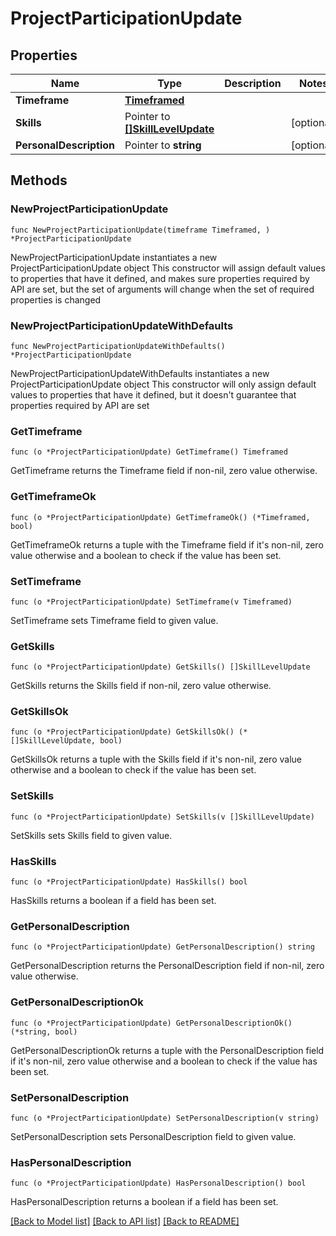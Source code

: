 # ProjectParticipationUpdate

## Properties

Name | Type | Description | Notes
------------ | ------------- | ------------- | -------------
**Timeframe** | [**Timeframed**](Timeframed.md) |  | 
**Skills** | Pointer to [**[]SkillLevelUpdate**](SkillLevelUpdate.md) |  | [optional] 
**PersonalDescription** | Pointer to **string** |  | [optional] 

## Methods

### NewProjectParticipationUpdate

`func NewProjectParticipationUpdate(timeframe Timeframed, ) *ProjectParticipationUpdate`

NewProjectParticipationUpdate instantiates a new ProjectParticipationUpdate object
This constructor will assign default values to properties that have it defined,
and makes sure properties required by API are set, but the set of arguments
will change when the set of required properties is changed

### NewProjectParticipationUpdateWithDefaults

`func NewProjectParticipationUpdateWithDefaults() *ProjectParticipationUpdate`

NewProjectParticipationUpdateWithDefaults instantiates a new ProjectParticipationUpdate object
This constructor will only assign default values to properties that have it defined,
but it doesn't guarantee that properties required by API are set

### GetTimeframe

`func (o *ProjectParticipationUpdate) GetTimeframe() Timeframed`

GetTimeframe returns the Timeframe field if non-nil, zero value otherwise.

### GetTimeframeOk

`func (o *ProjectParticipationUpdate) GetTimeframeOk() (*Timeframed, bool)`

GetTimeframeOk returns a tuple with the Timeframe field if it's non-nil, zero value otherwise
and a boolean to check if the value has been set.

### SetTimeframe

`func (o *ProjectParticipationUpdate) SetTimeframe(v Timeframed)`

SetTimeframe sets Timeframe field to given value.


### GetSkills

`func (o *ProjectParticipationUpdate) GetSkills() []SkillLevelUpdate`

GetSkills returns the Skills field if non-nil, zero value otherwise.

### GetSkillsOk

`func (o *ProjectParticipationUpdate) GetSkillsOk() (*[]SkillLevelUpdate, bool)`

GetSkillsOk returns a tuple with the Skills field if it's non-nil, zero value otherwise
and a boolean to check if the value has been set.

### SetSkills

`func (o *ProjectParticipationUpdate) SetSkills(v []SkillLevelUpdate)`

SetSkills sets Skills field to given value.

### HasSkills

`func (o *ProjectParticipationUpdate) HasSkills() bool`

HasSkills returns a boolean if a field has been set.

### GetPersonalDescription

`func (o *ProjectParticipationUpdate) GetPersonalDescription() string`

GetPersonalDescription returns the PersonalDescription field if non-nil, zero value otherwise.

### GetPersonalDescriptionOk

`func (o *ProjectParticipationUpdate) GetPersonalDescriptionOk() (*string, bool)`

GetPersonalDescriptionOk returns a tuple with the PersonalDescription field if it's non-nil, zero value otherwise
and a boolean to check if the value has been set.

### SetPersonalDescription

`func (o *ProjectParticipationUpdate) SetPersonalDescription(v string)`

SetPersonalDescription sets PersonalDescription field to given value.

### HasPersonalDescription

`func (o *ProjectParticipationUpdate) HasPersonalDescription() bool`

HasPersonalDescription returns a boolean if a field has been set.


[[Back to Model list]](../README.md#documentation-for-models) [[Back to API list]](../README.md#documentation-for-api-endpoints) [[Back to README]](../README.md)


